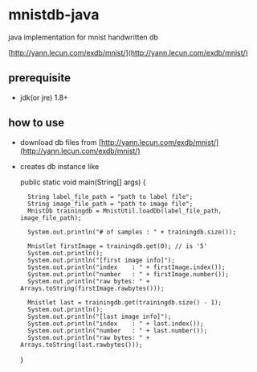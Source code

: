 # mnistdb-java
java implementation for mnist handwritten db

[http://yann.lecun.com/exdb/mnist/](http://yann.lecun.com/exdb/mnist/)

## prerequisite

* jdk(or jre) 1.8+

## how to use

* download db files from [http://yann.lecun.com/exdb/mnist/](http://yann.lecun.com/exdb/mnist/)

* creates db instance like



	public static void main(String[] args) {
		
		String label_file_path = "path to label file";
		String image_file_path = "path to image file";
		MnistDb trainingdb = MnistUtil.loadDb(label_file_path, image_file_path);
		
		System.out.println("# of samples : " + trainingdb.size());
		
		Mnistlet firstImage = trainingdb.get(0); // is '5'
		System.out.println();
		System.out.println("[first image info]");
		System.out.println("index    : " + firstImage.index());
		System.out.println("number   : " + firstImage.number());
		System.out.println("raw bytes: " + Arrays.toString(firstImage.rawbytes()));
		
		Mnistlet last = trainingdb.get(trainingdb.size() - 1);
		System.out.println();
		System.out.println("[last image info]");
		System.out.println("index    : " + last.index());
		System.out.println("number   : " + last.number());
		System.out.println("raw bytes: " + Arrays.toString(last.rawbytes()));
	}
	
	

